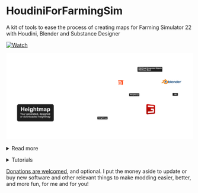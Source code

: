 # HoudiniForFarmingSim
A kit of tools to ease the process of creating maps for Farming Simulator 22 with Houdini, Blender and Substance Designer


[![Watch](https://i.ytimg.com/vi_webp/J7fQ31Yc8MA/maxresdefault.webp)](https://youtu.be/J7fQ31Yc8MA)

![Flow](https://github.com/OlaHaldor/HoudiniForFarmingSim/blob/main/TutorialImages/flow.png)

<details>
    <summary>Read more</summary>
    
### What's the purpose of the kit?
The kit is tailor made for use with Farming Simulator 22 and Giants Editor, and make the process involved a lot faster, less boring, and give you plenty of time for the fun stuff of map making.
The kit will contain a Houdini Digital Asset (HDA) with an optimized interface with a focus on making the process as easy as possible with little or no interaction with the nodes that are used to create the tool.

The current version contains the field dimension tool. A future version of the kit will add the Road Tool and other scripts.


### The Field Dimension Tool
- HDA specific for the creaton of Field Dimensions, to be used with *Modelleicher*'s script.
- You can load a PNG with masks for the fields, or create curves directly in Houdini.
- A Substance Designer file to get you started with converting field dimension masks to Dirt texture on your map.

[Get the Blender addon by NMC T-Bone](https://github.com/NMC-TBone/Addon---import_field_shapes) to make the process even more streamlined.
Link to modelleicher's script coming as soon as it is published!

### The Road Tool
- You can load an external curve from OBJ, FBX etc. or create your own directly in Houdini.
- It will create a road mesh which will lay flush with the terrain.
- The surrounding terrain will flatten and have a smooth transition, to make it look very natural.

### Future development
I'm looking into finalizing the road tool. There is still a few moving parts I'd like to set in stone.
For a Houdini newbie like me, it's still a bit complex to iterate while maintaining loads of flexibility.
The road tool will come soon enough. :)

### Backstory
I began using Houdini for flow maps, as seen in [my map Rennebu](https://farming-simulator.com/mod.php?lang=en&country=us&mod_id=250208&title=fs2022).

Then I wanted to explore whether I could create roads which also could adjust the surrounding terrain. This proved successful, and the result can be seen in the current version of Rennebu.
Some forestry/dirt roads have been created with early versions of the tool, flattening the surrounding terrain, creating a UV unwrapped road mesh, completed with vertex colors and separate low poly collision mesh.

The idea for the Field Dimension tool sprung to life after I saw the script from *Modelleicher*, as I found the process quite interesting, especially as it seems to produce very clean field dimensions compared to other options.
With this I also explored methods I could expand on the feature set. With the tool you can not only prepare objects for the field dimension script, but also flatten or smooth the areas where the fields are located, and make them blend better into the surrounding terrain. Please see the videos below for reference.

### Videos
[Playlist on YouTube](https://youtu.be/ITUCDfB2fvc) of the different iterations of the tools in use.</details>

<details>
    <summary>Tutorials</summary>

### Field Dimension Tool in Houdini
<details>
    <summary>Read the tutorial</summary>

The UI of the Houdini tool is quite straight forward, and is operated in the order it's laid out.
#### Prerequisite 

1. Install the HDA. 
    - File -> Import -> Houdini Digital Asset.
    - Browse to the downloaded HDA file.
    - Click Install and Create if it's the first time.
    - Next time you want to create field definitions in a new map, you can simply right click in the node graph and select **Farming Simulator -> Field Dimensions**

2. Have a heightmap ready. Optionally also a mask for field definitions.

4. Load a heightmap and set the size and height scale to match your map in GE.
5. Either load an external mask or create curves in Houdini.
    
    **Note about external masks**
    - The way Houdini works is it will create data from the external file, going bottom right to top left. This means that Field 1 will be bottom right to top left.
    - To counter this, rotate the mask image 180 degrees. This will trick the system, and your fields will actually start the count from top left to bottom right.
    - Make sure you select the correct setting in the tool as well.

6. Adjust the settings for field shape and terrain smoothing as you please.
7. Export! 
    - You can export the updated heightmap with smooth fields.
    - You can export field definition objects as FBX.
    - You can export a mask of the field definitions to edit texture weight files (for example in Substance Designer, for a fully automated process).

    ## Note about exporting FBX files
    It is EXTREMELY IMPORTANT to not mess with the filename attributes.<br>
    If you for some reason should lose the attribute, copy-paste this.<br>
    ```field_`padzero(3, $F)`.fbx```
    
    To see the progress of the export, you can open a window.<br>
    Go to Windows -> Task Graph Table. From the *Network* menu, select the **FBX_EXPORT** item.

    The computer may become slower in use depending on your system. By default the exporter will *use as many cores you have available, minus one*, which means it will leave one core untouched so the system does not completely lock down.

    You can override this setting if you want to. Let's say you have 12 cores but want to browse the web or something while the exporter runs. You can override the setting and make it use 8 cores instead.

    One core will compute one FBX file. The more cores you make available for the exporter, the shorter time it takes to export all the FBX files of field definition objects.
    ![CPUCount](https://github.com/OlaHaldor/HoudiniForFarmingSim/blob/main/TutorialImages/cpucount.jpg?raw=true)

</details>

### METools Loop V2
<details>
    <summary>Read the tutorial</summary>

#### Prerequisite 
1. Add the script into your scripts folder.
2. In your map you should already have a *```fields```* transform group with the required attributes.
    - script callback: ```onCreate``` = ```FieldUtil.onCreate```

3. You should already have a field dimension transform group with the required attributes. This will from now on be the template for which all the field dimensions will copy the values of. For the purpose of this tutorial I will name it *field_template*
    - integer: ```fieldAngle```
    - integer: ```fieldDimensionIndex```
    - boolean: ```fieldGrassMission```
    - integer: ```nameIndicatorIndex```

![Fields](https://github.com/OlaHaldor/HoudiniForFarmingSim/blob/main/TutorialImages/field.jpg?raw=true)

The default values are
    - fieldAngle: ```90```
    - fieldDimensionIndex: ```0```
    - fieldGrassMission: (unticked)
    - nameIndicatorIndex: ```1```

![Template](https://github.com/OlaHaldor/HoudiniForFarmingSim/blob/main/TutorialImages/fieldtemplate.jpg?raw=true)

4. Create a transform group where you put all your transform groups containing the field dimension temp objects from Houdini/Blender. For the purpose of this example I will name it ```Temp Field Dimension Objects```
5. This is the procedure to generate all field dimensions in one click.
    1. Select the ```Temp Field Dimension Objects``` transform group.
    2. Select the ```fields``` transform group.
    3. Select the ```field_template``` transform group.
    4. run the script.
6. Select the ```fields``` transform group and **Toggle Render Field Areas**, this is a default script in GE. You should now be able to see the field definitions overlay on your map.

Here's a sample hierarchy. Notice how the transform groups are placed in order of operation to make it easier to remember in which order to select each group.

![Sample](https://github.com/OlaHaldor/HoudiniForFarmingSim/blob/main/TutorialImages/setup.jpg?raw=true)

**Note:** It does not matter how man field definition transform groups you have. You can add more fields at any time. 
</details>
</details>

[Donations are welcomed](https://streamelements.com/olahaldor/tip), and optional. I put the money aside to update or buy new software and other relevant things to make modding easier, better, and more fun, for me and for you!
